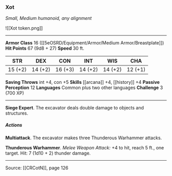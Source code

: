 ### Xot
_Small, Medium humanoid, any alignment_

![[Xot token.png]]


---

**Armor Class** 16 ([[5eOSRD/Equipment/Armor/Medium Armor/Breastplate]])
**Hit Points** 67 (9d8 + 27)
**Speed** 30 ft.

| STR     | DEX     | CON     | INT     | WIS     | CHA     |
|---------|---------|---------|---------|---------|---------|
| 15 (+2) | 14 (+2) | 16 (+3) | 14 (+2) | 14 (+2) | 12 (+1) |

**Saving Throws** int +4, con +5
**Skills** [[arcana]] +4, [[history]] +4
**Passive Perception** 12
**Languages** Common plus two other languages
**Challenge** 3 (700 XP)

---

**Siege Expert**. The excavator deals double damage to objects and structures.

##### Actions
**Multiattack**. The excavator makes three Thunderous Warhammer attacks.

**Thunderous Warhammer**. _Melee Weapon Attack:_ +4 to hit, reach 5 ft., one target. Hit: 7 (1d10 + 2) thunder damage.


---

Source: [[CRCotN]], page 126